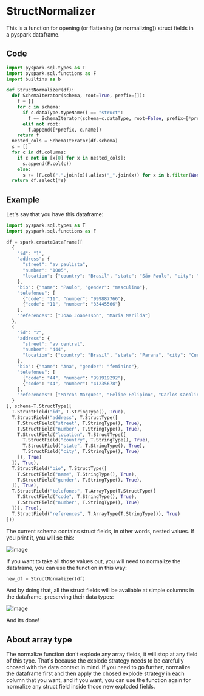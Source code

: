 # StructNormalizer

This is a function for opening (or flattening (or normalizing)) struct fields in a pyspark dataframe.

## Code

```python
import pyspark.sql.types as T
import pyspark.sql.functions as F
import builtins as b

def StructNormalizer(df):
  def SchemaIterator(schema, root=True, prefix=[]):
    f = []
    for c in schema:
      if c.dataType.typeName() == "struct":
        f += SchemaIterator(schema=c.dataType, root=False, prefix=[*prefix, c.name])
      elif not root:
        f.append([*prefix, c.name])
    return f
  nested_cols = SchemaIterator(df.schema)
  s = []
  for c in df.columns:
    if c not in [x[0] for x in nested_cols]:
      s.append(F.col(c))
    else:
      s += [F.col(".".join(x)).alias("_".join(x)) for x in b.filter(None, [x if x[0] == c else None for x in nested_cols])]
  return df.select(*s)
```

## Example

Let's say that you have this dataframe:

```python
import pyspark.sql.types as T
import pyspark.sql.functions as F

df = spark.createDataFrame([
  {
    "id": "1",
    "address": {
      "street": "av paulista",
      "number": "1005",
      "location": {"country": "Brasil", "state": "São Paulo", "city": "São Paulo"}
    },
    "bio": {"name": "Paulo", "gender": "masculino"},
    "telefones": [
      {"code": "11", "number": "999887766"},
      {"code": "11", "number": "33445566"}
    ],
    "references": ["Joao Joanesson", "Maria Marilda"]
  },
  {
    "id": "2",
    "address": {
      "street": "av central",
      "number": "444",
      "location": {"country": "Brasil", "state": "Parana", "city": "Curitiba"}
    },
    "bio": {"name": "Ana", "gender": "feminino"},
    "telefones": [
      {"code": "44", "number": "991919292"},
      {"code": "44", "number": "41235678"}
    ],
    "references": ["Marcos Marques", "Felipe Felipino", "Carlos Carolino"]
  }
], schema=T.StructType([
  T.StructField("id", T.StringType(), True),
  T.StructField("address", T.StructType([
    T.StructField("street", T.StringType(), True),
    T.StructField("number", T.StringType(), True),
    T.StructField("location", T.StructType([
      T.StructField("country", T.StringType(), True),
      T.StructField("state", T.StringType(), True),
      T.StructField("city", T.StringType(), True)
    ]), True)
  ]), True),
  T.StructField("bio", T.StructType([
    T.StructField("name", T.StringType(), True),
    T.StructField("gender", T.StringType(), True),
  ]), True),
  T.StructField("telefones", T.ArrayType(T.StructType([
    T.StructField("code", T.StringType(), True),
    T.StructField("number", T.StringType(), True)
  ])), True),
  T.StructField("references", T.ArrayType(T.StringType()), True)
]))
```

The current schema contains struct fields, in other words, nested values. If you print it, you will se this:

![image](https://user-images.githubusercontent.com/68759905/207996308-1938b4a4-36c8-42b2-8d8d-e39f43f02b1e.png)

If you want to take all those values out, you will need to normalize the dataframe, you can use the function in this way:

```python
new_df = StructNormalizer(df)
```

And by doing that, all the struct fields will be avaliable at simple columns in the dataframe, preserving their data types:

![image](https://user-images.githubusercontent.com/68759905/207996550-ec5706ae-9a2d-4f1e-aeb1-feca8ccf89db.png)

And its done!

## About array type

The normalize function don't explode any array fields, it will stop at any field of this type. 
That's because the explode strategy needs to be carefully chosed with the data context in mind.
If you need to go further, normalize the dataframe first and then apply the chosed explode strategy in each column that you want, and if you want,
you can use the function again for normalize any struct field inside those new exploded fields.







